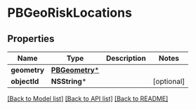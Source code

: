 # PBGeoRiskLocations

## Properties
Name | Type | Description | Notes
------------ | ------------- | ------------- | -------------
**geometry** | [**PBGeometry***](PBGeometry.md) |  | 
**objectId** | **NSString*** |  | [optional] 

[[Back to Model list]](../README.md#documentation-for-models) [[Back to API list]](../README.md#documentation-for-api-endpoints) [[Back to README]](../README.md)


